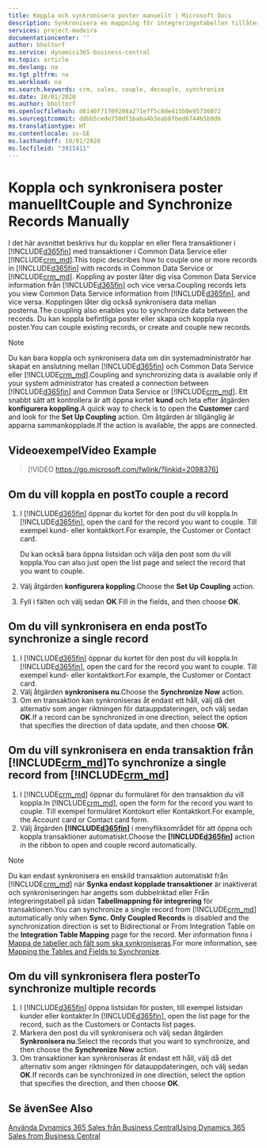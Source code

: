 ```yaml
---
title: Koppla och synkronisera poster manuellt | Microsoft Docs
description: Synkronisera en mappning för integreringstabellen tillåter datasynkronisering data i alla poster i en tabell i Business Central och den Dynamics 365 Sales-enhet som används.
services: project-madeira
documentationcenter: ''
author: bholtorf
ms.service: dynamics365-business-central
ms.topic: article
ms.devlang: na
ms.tgt_pltfrm: na
ms.workload: na
ms.search.keywords: crm, sales, couple, decouple, synchronize
ms.date: 10/01/2020
ms.author: bholtorf
ms.openlocfilehash: d8140f71709208a271eff5c8de415b0e95736072
ms.sourcegitcommit: ddbb5cede750df1baba4b3eab8fbed6744b5b9d6
ms.translationtype: HT
ms.contentlocale: sv-SE
ms.lasthandoff: 10/01/2020
ms.locfileid: "3911411"
---
```

# <a name="couple-and-synchronize-records-manually"></a><span data-ttu-id="e93fd-103">Koppla och synkronisera poster manuellt</span><span class="sxs-lookup"><span data-stu-id="e93fd-103">Couple and Synchronize Records Manually</span></span>
<span data-ttu-id="e93fd-104">I det här avsnittet beskrivs hur du kopplar en eller flera transaktioner i [!INCLUDE[d365fin](includes/d365fin_md.md)] med transaktioner i Common Data Service eller [!INCLUDE[crm_md](includes/crm_md.md)].</span><span class="sxs-lookup"><span data-stu-id="e93fd-104">This topic describes how to couple one or more records in [!INCLUDE[d365fin](includes/d365fin_md.md)] with records in Common Data Service or [!INCLUDE[crm_md](includes/crm_md.md)].</span></span> <span data-ttu-id="e93fd-105">Koppling av poster låter dig visa Common Data Service information från [!INCLUDE[d365fin](includes/d365fin_md.md)] och vice versa.</span><span class="sxs-lookup"><span data-stu-id="e93fd-105">Coupling records lets you view Common Data Service information from [!INCLUDE[d365fin](includes/d365fin_md.md)], and vice versa.</span></span> <span data-ttu-id="e93fd-106">Kopplingen låter dig också synkronisera data mellan posterna.</span><span class="sxs-lookup"><span data-stu-id="e93fd-106">The coupling also enables you to synchronize data between the records.</span></span> <span data-ttu-id="e93fd-107">Du kan koppla befintliga poster eller skapa och koppla nya poster.</span><span class="sxs-lookup"><span data-stu-id="e93fd-107">You can couple existing records, or create and couple new records.</span></span>

> [!Note]
> <span data-ttu-id="e93fd-108">Du kan bara koppla och synkronisera data om din systemadministratör har skapat en anslutning mellan [!INCLUDE[d365fin](includes/d365fin_md.md)] och Common Data Service eller [!INCLUDE[crm_md](includes/crm_md.md)].</span><span class="sxs-lookup"><span data-stu-id="e93fd-108">Coupling and synchronizing data is available only if your system administrator has created a connection between [!INCLUDE[d365fin](includes/d365fin_md.md)] and Common Data Service or [!INCLUDE[crm_md](includes/crm_md.md)].</span></span> <span data-ttu-id="e93fd-109">Ett snabbt sätt att kontrollera är att öppna kortet **kund** och leta efter åtgärden **konfigurera koppling**.</span><span class="sxs-lookup"><span data-stu-id="e93fd-109">A quick way to check is to open the **Customer** card and look for the **Set Up Coupling** action.</span></span> <span data-ttu-id="e93fd-110">Om åtgärden är tillgänglig är apparna sammankopplade.</span><span class="sxs-lookup"><span data-stu-id="e93fd-110">If the action is available, the apps are connected.</span></span>   

## <a name="video-example"></a><span data-ttu-id="e93fd-111">Videoexempel</span><span class="sxs-lookup"><span data-stu-id="e93fd-111">Video Example</span></span>

> [!VIDEO https://go.microsoft.com/fwlink/?linkid=2098376]

## <a name="to-couple-a-record"></a><span data-ttu-id="e93fd-112">Om du vill koppla en post</span><span class="sxs-lookup"><span data-stu-id="e93fd-112">To couple a record</span></span>  
1.  <span data-ttu-id="e93fd-113">I [!INCLUDE[d365fin](includes/d365fin_md.md)] öppnar du kortet för den post du vill koppla.</span><span class="sxs-lookup"><span data-stu-id="e93fd-113">In [!INCLUDE[d365fin](includes/d365fin_md.md)], open the card for the record you want to couple.</span></span> <span data-ttu-id="e93fd-114">Till exempel kund- eller kontaktkort.</span><span class="sxs-lookup"><span data-stu-id="e93fd-114">For example, the Customer or Contact card.</span></span>  

    <span data-ttu-id="e93fd-115">Du kan också bara öppna listsidan och välja den post som du vill koppla.</span><span class="sxs-lookup"><span data-stu-id="e93fd-115">You can also just open the list page and select the record that you want to couple.</span></span>  

2.  <span data-ttu-id="e93fd-116">Välj åtgärden **konfigurera koppling**.</span><span class="sxs-lookup"><span data-stu-id="e93fd-116">Choose the **Set Up Coupling** action.</span></span>  
3.  <span data-ttu-id="e93fd-117">Fyll i fälten och välj sedan **OK**.</span><span class="sxs-lookup"><span data-stu-id="e93fd-117">Fill in the fields, and then choose **OK**.</span></span>  

## <a name="to-synchronize-a-single-record"></a><span data-ttu-id="e93fd-118">Om du vill synkronisera en enda post</span><span class="sxs-lookup"><span data-stu-id="e93fd-118">To synchronize a single record</span></span>  
1.  <span data-ttu-id="e93fd-119">I [!INCLUDE[d365fin](includes/d365fin_md.md)] öppnar du kortet för den post du vill koppla.</span><span class="sxs-lookup"><span data-stu-id="e93fd-119">In [!INCLUDE[d365fin](includes/d365fin_md.md)], open the card for the record you want to couple.</span></span> <span data-ttu-id="e93fd-120">Till exempel kund- eller kontaktkort.</span><span class="sxs-lookup"><span data-stu-id="e93fd-120">For example, the Customer or Contact card.</span></span>  
2.  <span data-ttu-id="e93fd-121">Välj åtgärden **synkronisera nu**.</span><span class="sxs-lookup"><span data-stu-id="e93fd-121">Choose the **Synchronize Now** action.</span></span>  
3.  <span data-ttu-id="e93fd-122">Om en transaktion kan synkroniseras åt endast ett håll, välj då det alternativ som anger riktningen för datauppdateringen, och välj sedan **OK**.</span><span class="sxs-lookup"><span data-stu-id="e93fd-122">If a record can be synchronized in one direction, select the option that specifies the direction of data update, and then choose **OK**.</span></span>  

## <a name="to-synchronize-a-single-record-from-crm_md"></a><span data-ttu-id="e93fd-123">Om du vill synkronisera en enda transaktion från [!INCLUDE[crm_md](includes/crm_md.md)]</span><span class="sxs-lookup"><span data-stu-id="e93fd-123">To synchronize a single record from [!INCLUDE[crm_md](includes/crm_md.md)]</span></span>  
1.  <span data-ttu-id="e93fd-124">I [!INCLUDE[crm_md](includes/crm_md.md)] öppnar du formuläret för den transaktion du vill koppla.</span><span class="sxs-lookup"><span data-stu-id="e93fd-124">In [!INCLUDE[crm_md](includes/crm_md.md)], open the form for the record you want to couple.</span></span> <span data-ttu-id="e93fd-125">Till exempel formuläret Kontokort eller Kontaktkort.</span><span class="sxs-lookup"><span data-stu-id="e93fd-125">For example, the Account card or Contact card form.</span></span>  
2.  <span data-ttu-id="e93fd-126">Välj åtgärden **[!INCLUDE[d365fin](includes/d365fin_md.md)]** i menyfliksområdet för att öppna och koppla transaktioner automatiskt.</span><span class="sxs-lookup"><span data-stu-id="e93fd-126">Choose the **[!INCLUDE[d365fin](includes/d365fin_md.md)]** action in the ribbon to open and couple record automatically.</span></span>

> [!Note]
> <span data-ttu-id="e93fd-127">Du kan endast synkronisera en enskild transaktion automatiskt från [!INCLUDE[crm_md](includes/crm_md.md)] när **Synka endast kopplade transaktioner** är inaktiverat och synkroniseringen har angetts som dubbelriktad eller Från integreringstabell på sidan **Tabellmappning för integrering** för transaktionen.</span><span class="sxs-lookup"><span data-stu-id="e93fd-127">You can synchronize a single record from [!INCLUDE[crm_md](includes/crm_md.md)] automatically only when **Sync. Only Coupled Records** is disabled and the synchronization direction is set to Bidirectional or From Integration Table on the **Integration Table Mapping** page for the record.</span></span> <span data-ttu-id="e93fd-128">Mer information finns i [Mappa de tabeller och fält som ska synkroniseras](admin-how-to-modify-table-mappings-for-synchronization.md#creating-new-records).</span><span class="sxs-lookup"><span data-stu-id="e93fd-128">For more information, see [Mapping the Tables and Fields to Synchronize](admin-how-to-modify-table-mappings-for-synchronization.md#creating-new-records).</span></span>     

## <a name="to-synchronize-multiple-records"></a><span data-ttu-id="e93fd-129">Om du vill synkronisera flera poster</span><span class="sxs-lookup"><span data-stu-id="e93fd-129">To synchronize multiple records</span></span>  
1.  <span data-ttu-id="e93fd-130">I [!INCLUDE[d365fin](includes/d365fin_md.md)] öppna listsidan för posten, till exempel listsidan kunder eller kontakter.</span><span class="sxs-lookup"><span data-stu-id="e93fd-130">In [!INCLUDE[d365fin](includes/d365fin_md.md)], open the list page for the record, such as the Customers or Contacts list pages.</span></span>  
2.  <span data-ttu-id="e93fd-131">Markera den post du vill synkronisera och välj sedan åtgärden **Synkronisera nu**.</span><span class="sxs-lookup"><span data-stu-id="e93fd-131">Select the records that you want to synchronize, and then choose the **Synchronize Now** action.</span></span>  
3.  <span data-ttu-id="e93fd-132">Om transaktioner kan synkroniseras åt endast ett håll, välj då det alternativ som anger riktningen för datauppdateringen, och välj sedan **OK**.</span><span class="sxs-lookup"><span data-stu-id="e93fd-132">If records can be synchronized in one direction, select the option that specifies the direction, and then choose **OK**.</span></span>  

## <a name="see-also"></a><span data-ttu-id="e93fd-133">Se även</span><span class="sxs-lookup"><span data-stu-id="e93fd-133">See Also</span></span>  
[<span data-ttu-id="e93fd-134">Använda Dynamics 365 Sales från Business Central</span><span class="sxs-lookup"><span data-stu-id="e93fd-134">Using Dynamics 365 Sales from Business Central</span></span>](marketing-integrate-dynamicscrm.md)

